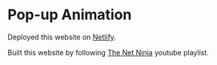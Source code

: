 # Pop-up Animation

Deployed this website on [Netlify](https://static-pop-up.netlify.app/).

Built this website by following [The Net Ninja](https://www.youtube.com/playlist?list=PL4cUxeGkcC9iGYgmEd2dm3zAKzyCGDtM5) youtube playlist.